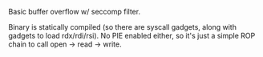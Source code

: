 Basic buffer overflow w/ seccomp filter.

Binary is statically compiled (so there are syscall gadgets,
along with gadgets to load rdx/rdi/rsi). No PIE enabled either,
so it's just a simple ROP chain to call open -> read -> write.

